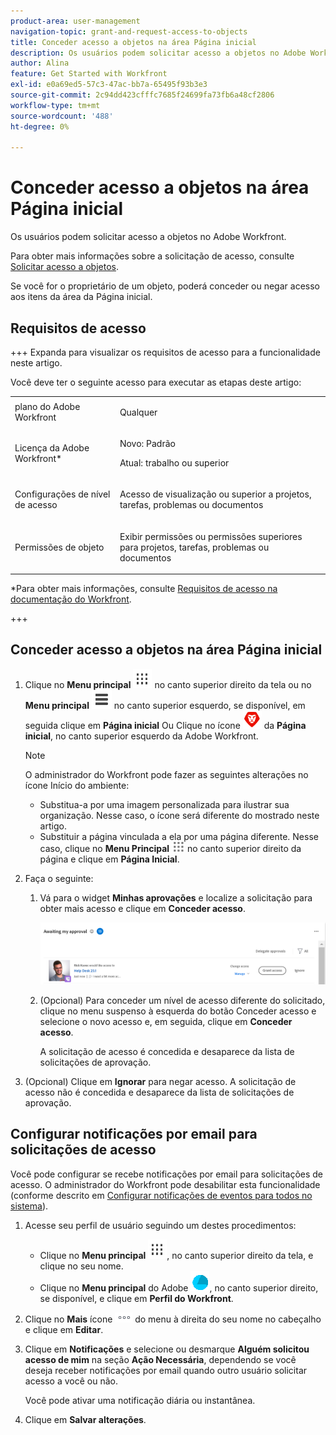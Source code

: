 ```yaml
---
product-area: user-management
navigation-topic: grant-and-request-access-to-objects
title: Conceder acesso a objetos na área Página inicial
description: Os usuários podem solicitar acesso a objetos no Adobe Workfront. Para obter mais informações sobre como solicitar acesso, consulte Solicitar acesso a objetos .
author: Alina
feature: Get Started with Workfront
exl-id: e0a69ed5-57c3-47ac-bb7a-65495f93b3e3
source-git-commit: 2c94dd423cfffc7685f24699fa73fb6a48cf2806
workflow-type: tm+mt
source-wordcount: '488'
ht-degree: 0%

---
```


# Conceder acesso a objetos na área Página inicial

<!--Audited: 10/2024-->

Os usuários podem solicitar acesso a objetos no Adobe Workfront.

Para obter mais informações sobre a solicitação de acesso, consulte [Solicitar acesso a objetos](../../workfront-basics/grant-and-request-access-to-objects/request-access.md).

Se você for o proprietário de um objeto, poderá conceder ou negar acesso aos itens da área da Página inicial.

## Requisitos de acesso

+++ Expanda para visualizar os requisitos de acesso para a funcionalidade neste artigo.

Você deve ter o seguinte acesso para executar as etapas deste artigo:

<table style="table-layout:auto"> 
 <col> 
 <col> 
 <tbody> 
  <tr> 
   <td role="rowheader">plano do Adobe Workfront</td> 
   <td> <p>Qualquer</p> </td> 
  </tr> 
  <tr> 
   <td role="rowheader">Licença da Adobe Workfront*</td> 
   <td> <p>Novo: Padrão</p> 
   <p>Atual: trabalho ou superior</p> </td> 
  </tr> 
  <tr> 
   <td role="rowheader">Configurações de nível de acesso</td> 
   <td> <p>Acesso de visualização ou superior a projetos, tarefas, problemas ou documentos</p> </td> 
  </tr> 
  <tr> 
   <td role="rowheader">Permissões de objeto</td> 
   <td> <p>Exibir permissões ou permissões superiores para projetos, tarefas, problemas ou documentos</p> </td> 
  </tr> 
 </tbody> 
</table>

*Para obter mais informações, consulte [Requisitos de acesso na documentação do Workfront](/help/quicksilver/administration-and-setup/add-users/access-levels-and-object-permissions/access-level-requirements-in-documentation.md).

+++

## Conceder acesso a objetos na área Página inicial

1. Clique no **Menu principal** ![](assets/dots-main-menu.png) no canto superior direito da tela ou no **Menu principal** ![](assets/lines-main-menu.png) no canto superior esquerdo, se disponível, em seguida clique em **Página inicial**
Ou
Clique no ícone ![](assets/home-icon-30x29.png) da **Página inicial**, no canto superior esquerdo da Adobe Workfront.

   >[!NOTE]
   >
   >O administrador do Workfront pode fazer as seguintes alterações no ícone Início do ambiente:
   >
   >* Substitua-a por uma imagem personalizada para ilustrar sua organização. Nesse caso, o ícone será diferente do mostrado neste artigo.
   >* Substituir a página vinculada a ela por uma página diferente. Nesse caso, clique no **Menu Principal** ![](assets/main-menu-icon.png) no canto superior direito da página e clique em **Página Inicial**.

1. Faça o seguinte:

   1. Vá para o widget **Minhas aprovações** e localize a solicitação para obter mais acesso e clique em **Conceder acesso**.

      ![aprovar uma solicitação](assets/request-for-access-to-project-in-new-home-approvals-widget.png)

   1. (Opcional) Para conceder um nível de acesso diferente do solicitado, clique no menu suspenso à esquerda do botão Conceder acesso e selecione o novo acesso e, em seguida, clique em **Conceder acesso**.

      A solicitação de acesso é concedida e desaparece da lista de solicitações de aprovação.

1. (Opcional) Clique em **Ignorar** para negar acesso. A solicitação de acesso não é concedida e desaparece da lista de solicitações de aprovação.

## Configurar notificações por email para solicitações de acesso

Você pode configurar se recebe notificações por email para solicitações de acesso. O administrador do Workfront pode desabilitar esta funcionalidade (conforme descrito em [Configurar notificações de eventos para todos no sistema](../../administration-and-setup/manage-workfront/emails/configure-event-notifications-for-everyone-in-the-system.md)).

1. Acesse seu perfil de usuário seguindo um destes procedimentos:

   * Clique no **Menu principal** ![](assets/dots-main-menu.png), no canto superior direito da tela, e clique no seu nome.
   * Clique no **Menu principal** do Adobe ![ícone de perfil](assets/adobe-blue-main-menu.png), no canto superior direito, se disponível, e clique em **Perfil do Workfront**.

1. Clique no **Mais** ícone ![mais](assets/more-icon.png) do menu à direita do seu nome no cabeçalho e clique em **Editar**.
1. Clique em **Notificações** e selecione ou desmarque **Alguém solicitou acesso de mim** na seção **Ação Necessária**, dependendo se você deseja receber notificações por email quando outro usuário solicitar acesso a você ou não.

   Você pode ativar uma notificação diária ou instantânea.

1. Clique em **Salvar alterações**.
